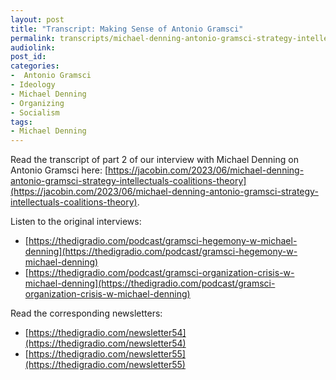 ```yaml
---
layout: post
title: "Transcript: Making Sense of Antonio Gramsci"
permalink: transcripts/michael-denning-antonio-gramsci-strategy-intellectuals-coalitions-theory/
audiolink: 
post_id:
categories:
-  Antonio Gramsci
- Ideology
- Michael Denning 
- Organizing
- Socialism
tags: 
- Michael Denning
---
```


Read the transcript of part 2 of our interview with Michael Denning on Antonio Gramsci here: [https://jacobin.com/2023/06/michael-denning-antonio-gramsci-strategy-intellectuals-coalitions-theory](https://jacobin.com/2023/06/michael-denning-antonio-gramsci-strategy-intellectuals-coalitions-theory).

Listen to the original interviews: 
- [https://thedigradio.com/podcast/gramsci-hegemony-w-michael-denning](https://thedigradio.com/podcast/gramsci-hegemony-w-michael-denning)
- [https://thedigradio.com/podcast/gramsci-organization-crisis-w-michael-denning](https://thedigradio.com/podcast/gramsci-organization-crisis-w-michael-denning)

Read the corresponding newsletters: 
- [https://thedigradio.com/newsletter54](https://thedigradio.com/newsletter54)
- [https://thedigradio.com/newsletter55](https://thedigradio.com/newsletter55)





